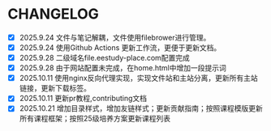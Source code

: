 # CHANGELOG

- [x] 2025.9.24   文件与笔记解耦，文件使用filebrower进行管理。
- [x] 2025.9.24   使用Github Actions 更新工作流，更便于更新文档。
- [x] 2025.9.28   二级域名file.eestudy-place.com配置完成
- [x] 2025.9.28   由于网站配置未完成，在home.html中增加一段提示词
- [x] 2025.10.11  使用nginx反向代理实现，实现文件站和主站分离，更新所有主站链接，更新下载标签。
- [x] 2025.10.11  更新pr教程,contributing文档
- [x] 2025.10.21  增加目录样式，增加友链样式；更新贡献指南；按照课程模版更新所有课程框架；按照25级培养方案更新课程列表